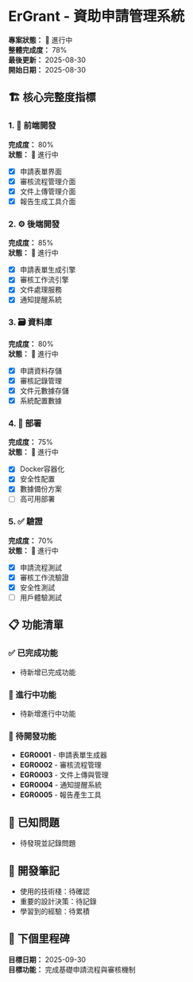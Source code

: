 # ErGrant - 資助申請管理系統

**專案狀態：** 🚧 進行中  
**整體完成度：** 78%  
**最後更新：** 2025-08-30  
**開始日期：** 2025-08-30  

## 🏗️ 核心完整度指標

### 1. 🎨 前端開發
**完成度：** 80%  
**狀態：** 🚧 進行中  
- [x] 申請表單界面
- [x] 審核流程管理介面
- [x] 文件上傳管理介面
- [x] 報告生成工具介面

### 2. ⚙️ 後端開發  
**完成度：** 85%  
**狀態：** 🚧 進行中  
- [x] 申請表單生成引擎
- [x] 審核工作流引擎
- [x] 文件處理服務
- [x] 通知提醒系統

### 3. 🗃️ 資料庫
**完成度：** 80%  
**狀態：** 🚧 進行中  
- [x] 申請資料存儲
- [x] 審核記錄管理
- [x] 文件元數據存儲
- [x] 系統配置數據

### 4. 🚀 部署
**完成度：** 75%  
**狀態：** 🚧 進行中  
- [x] Docker容器化
- [x] 安全性配置
- [x] 數據備份方案
- [ ] 高可用部署

### 5. ✅ 驗證
**完成度：** 70%  
**狀態：** 🚧 進行中  
- [x] 申請流程測試
- [x] 審核工作流驗證
- [x] 安全性測試
- [ ] 用戶體驗測試

## 📋 功能清單

### ✅ 已完成功能
- 待新增已完成功能

### 🚧 進行中功能  
- 待新增進行中功能

### 📝 待開發功能
- **EGR0001** - 申請表單生成器
- **EGR0002** - 審核流程管理
- **EGR0003** - 文件上傳與管理
- **EGR0004** - 通知提醒系統
- **EGR0005** - 報告產生工具

## 🐛 已知問題
- 待發現並記錄問題

## 📝 開發筆記
- 使用的技術棧：待確認
- 重要的設計決策：待記錄
- 學習到的經驗：待累積

## 🎯 下個里程碑
**目標日期：** 2025-09-30  
**目標功能：** 完成基礎申請流程與審核機制